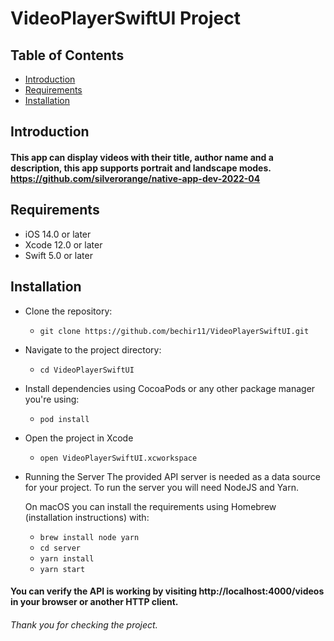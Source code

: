 

# VideoPlayerSwiftUI Project

## Table of Contents

- [Introduction](#introduction)
- [Requirements](#requirements)
- [Installation](#installation)

## Introduction

#### This app can display videos with their title, author name and a description, this app supports portrait and landscape modes. https://github.com/silverorange/native-app-dev-2022-04

## Requirements

- iOS 14.0 or later
- Xcode 12.0 or later
- Swift 5.0 or later

## Installation

- Clone the repository:
  - `git clone https://github.com/bechir11/VideoPlayerSwiftUI.git`

- Navigate to the project directory:
  - `cd VideoPlayerSwiftUI`

- Install dependencies using CocoaPods or any other package manager you're using:
  - `pod install`

- Open the project in Xcode
  - `open VideoPlayerSwiftUI.xcworkspace`
 
- Running the Server
The provided API server is needed as a data source for your project. To run the server you will need NodeJS and Yarn.

    On macOS you can install the requirements using Homebrew (installation instructions) with:
    - `brew install node yarn`
    - `cd server`
    - `yarn install`
    - `yarn start`
#### You can verify the API is working by visiting http://localhost:4000/videos in your browser or another HTTP client.

###### Thank you for checking the project.
